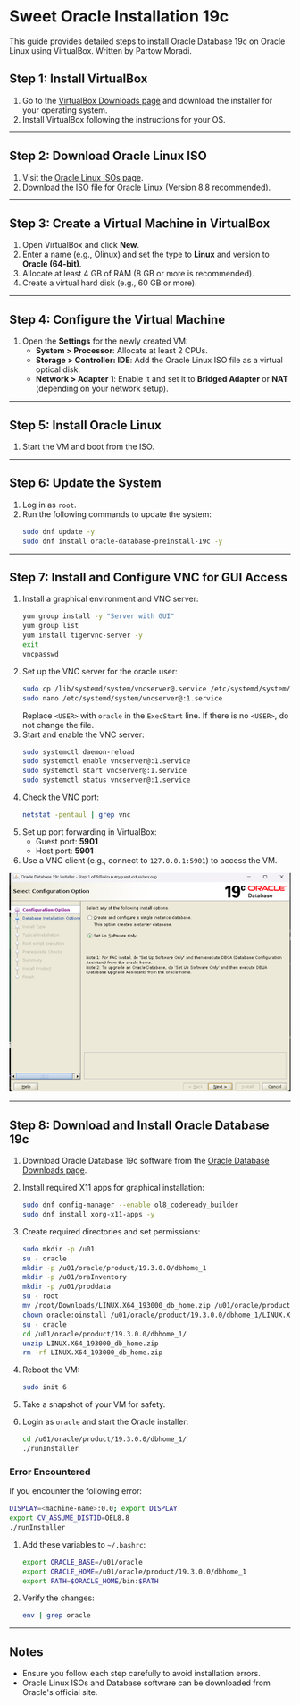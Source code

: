 # Sweet Oracle Installation 19c

This guide provides detailed steps to install Oracle Database 19c on Oracle Linux using VirtualBox. Written by Partow Moradi.

## Step 1: Install VirtualBox
1. Go to the [VirtualBox Downloads page](https://www.virtualbox.org/wiki/Downloads) and download the installer for your operating system.
2. Install VirtualBox following the instructions for your OS.

---

## Step 2: Download Oracle Linux ISO
1. Visit the [Oracle Linux ISOs page](https://yum.oracle.com/oracle-linux-isos.html).
2. Download the ISO file for Oracle Linux (Version 8.8 recommended).

---

## Step 3: Create a Virtual Machine in VirtualBox
1. Open VirtualBox and click **New**.
2. Enter a name (e.g., Olinux) and set the type to **Linux** and version to **Oracle (64-bit)**.
3. Allocate at least 4 GB of RAM (8 GB or more is recommended).
4. Create a virtual hard disk (e.g., 60 GB or more).

---

## Step 4: Configure the Virtual Machine
1. Open the **Settings** for the newly created VM:
   - **System > Processor**: Allocate at least 2 CPUs.
   - **Storage > Controller: IDE**: Add the Oracle Linux ISO file as a virtual optical disk.
   - **Network > Adapter 1**: Enable it and set it to **Bridged Adapter** or **NAT** (depending on your network setup).

---

## Step 5: Install Oracle Linux
1. Start the VM and boot from the ISO.

---

## Step 6: Update the System
1. Log in as `root`.
2. Run the following commands to update the system:
   ```bash
   sudo dnf update -y
   sudo dnf install oracle-database-preinstall-19c -y
   ```

---

## Step 7: Install and Configure VNC for GUI Access
1. Install a graphical environment and VNC server:
   ```bash
   yum group install -y "Server with GUI"
   yum group list
   yum install tigervnc-server -y
   exit
   vncpasswd
   ```
2. Set up the VNC server for the oracle user:
   ```bash
   sudo cp /lib/systemd/system/vncserver@.service /etc/systemd/system/vncserver@:1.service
   sudo nano /etc/systemd/system/vncserver@:1.service
   ```
   Replace `<USER>` with `oracle` in the `ExecStart` line. If there is no `<USER>`, do not change the file.
3. Start and enable the VNC server:
   ```bash
   sudo systemctl daemon-reload
   sudo systemctl enable vncserver@:1.service
   sudo systemctl start vncserver@:1.service
   sudo systemctl status vncserver@:1.service
   ```
4. Check the VNC port:
   ```bash
   netstat -pentaul | grep vnc
   ```
5. Set up port forwarding in VirtualBox:
   - Guest port: **5901**
   - Host port: **5901**
6. Use a VNC client (e.g., connect to `127.0.0.1:5901`) to access the VM.

![VNC Setup](image.png)

---

## Step 8: Download and Install Oracle Database 19c
1. Download Oracle Database 19c software from the [Oracle Database Downloads page](https://www.oracle.com/de/database/technologies/oracle19c-linux-downloads.html).

2. Install required X11 apps for graphical installation:
   ```bash
   sudo dnf config-manager --enable ol8_codeready_builder
   sudo dnf install xorg-x11-apps -y
   ```
3. Create required directories and set permissions:
   ```bash
   sudo mkdir -p /u01
   su - oracle
   mkdir -p /u01/oracle/product/19.3.0.0/dbhome_1
   mkdir -p /u01/oraInventory
   mkdir -p /u01/proddata
   su - root
   mv /root/Downloads/LINUX.X64_193000_db_home.zip /u01/oracle/product/19.3.0.0/dbhome_1/
   chown oracle:oinstall /u01/oracle/product/19.3.0.0/dbhome_1/LINUX.X64_193000_db_home.zip
   su - oracle
   cd /u01/oracle/product/19.3.0.0/dbhome_1/
   unzip LINUX.X64_193000_db_home.zip
   rm -rf LINUX.X64_193000_db_home.zip
   ```
4. Reboot the VM:
   ```bash
   sudo init 6
   ```
5. Take a snapshot of your VM for safety.
6. Login as `oracle` and start the Oracle installer:
   ```bash
   cd /u01/oracle/product/19.3.0.0/dbhome_1/
   ./runInstaller
   ```

### Error Encountered
If you encounter the following error:
```bash
DISPLAY=<machine-name>:0.0; export DISPLAY
export CV_ASSUME_DISTID=OEL8.8
./runInstaller
```

1. Add these variables to `~/.bashrc`:
   ```bash
   export ORACLE_BASE=/u01/oracle
   export ORACLE_HOME=/u01/oracle/product/19.3.0.0/dbhome_1
   export PATH=$ORACLE_HOME/bin:$PATH
   ```
2. Verify the changes:
   ```bash
   env | grep oracle
   ```

---

## Notes
- Ensure you follow each step carefully to avoid installation errors.
- Oracle Linux ISOs and Database software can be downloaded from Oracle's official site.

